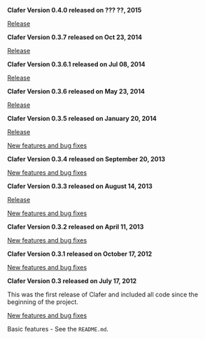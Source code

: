 **Clafer Version 0.4.0 released on ??? ??, 2015**

[Release](https://github.com/gsdlab/clafer/pull/??)

**Clafer Version 0.3.7 released on Oct 23, 2014**

[Release](https://github.com/gsdlab/clafer/pull/53)

**Clafer Version 0.3.6.1 released on Jul 08, 2014**

[Release](https://github.com/gsdlab/clafer/pull/50)

**Clafer Version 0.3.6 released on May 23, 2014**

[Release](https://github.com/gsdlab/clafer/pull/48)

**Clafer Version 0.3.5 released on January 20, 2014**

[Release](https://github.com/gsdlab/clafer/pull/44)

[New features and bug fixes](http://gsd.uwaterloo.ca:8888/questions/scope:all/sort:activity-desc/tags:v0.3.5,clafer/page:1/)

**Clafer Version 0.3.4 released on September 20, 2013**

[New features and bug fixes](http://gsd.uwaterloo.ca:8888/questions/scope:all/sort:activity-desc/tags:v0.3.4,clafer/page:1/)

**Clafer Version 0.3.3 released on August 14, 2013**

[Release](https://github.com/gsdlab/clafer/pull/35)

[New features and bug fixes](http://gsd.uwaterloo.ca:8888/questions/scope:all/sort:activity-desc/tags:v0.3.3,clafer/page:1/)

**Clafer Version 0.3.2 released on April 11, 2013**

[New features and bug fixes](http://gsd.uwaterloo.ca:8888/questions/scope:all/sort:activity-desc/tags:v0.3.2,clafer/page:1/)

**Clafer Version 0.3.1 released on October 17, 2012**

[New features and bug fixes](http://gsd.uwaterloo.ca:8888/questions/scope:all/sort:activity-desc/tags:v0.3.1,clafer/page:1/)

**Clafer Version 0.3 released on July 17, 2012**

This was the first release of Clafer and included all code since the beginning of the project.

[New features and bug fixes](http://gsd.uwaterloo.ca:8888/questions/scope:all/sort:activity-desc/tags:v0.3,clafer/page:1/)

Basic features - See the `README.md`.





